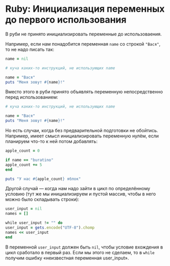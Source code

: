 # Ruby: Инициализация переменных до первого использования

В руби не принято инициализировать переменные до использоваения.

Например, если нам понадобится переменная `name` со строкой `"Вася"`, то не надо писать так:

```ruby
name = nil

# куча каких-то инструкций, не использующих name

name = "Вася"
puts "Меня зовут #{name}!"
```

Вместо этого в руби принято объявлять переменную непосредственно перед использованием:

```ruby
# куча каких-то инструкций, не использующих name

name = "Вася"
puts "Меня зовут #{name}!"
```

Но есть случаи, когда без предварительной подготовки не обойтись. Например, имеет смысл инициализировать переменную 
нулём, если планируем что-то к ней потом добавлять:

```ruby
apple_count = 0

if name == "buratino"
apple_count += 5
end

puts "У нас #{apple_count} яблок"
```

Другой случай — когда нам надо зайти в цикл по определённому условию (тут же мы инициализируем и пустой массив, чтобы в него можно было складывать строки):

```ruby
user_input = nil
names = []

while user_input != "" do
user_input = gets.encode("UTF-8").chomp
names << user_input
end
```

В переменной `user_input` должен быть `nil`, чтобы условие вхождения в цикл сработало в первый раз. Если мы этого не сделаем, то в `while` получим ошибку «неизвестная переменная user_input».
